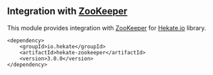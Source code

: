 ## Integration with [ZooKeeper](https://zookeeper.apache.org/)

This module provides integration with [ZooKeeper](https://zookeeper.apache.org/)
for [Hekate.io](https://github.com/hekate-io/hekate) library.
 
 ```
 <dependency>
     <groupId>io.hekate</groupId>
     <artifactId>hekate-zookeeper</artifactId>
     <version>3.0.0</version>
 </dependency>
 ```
